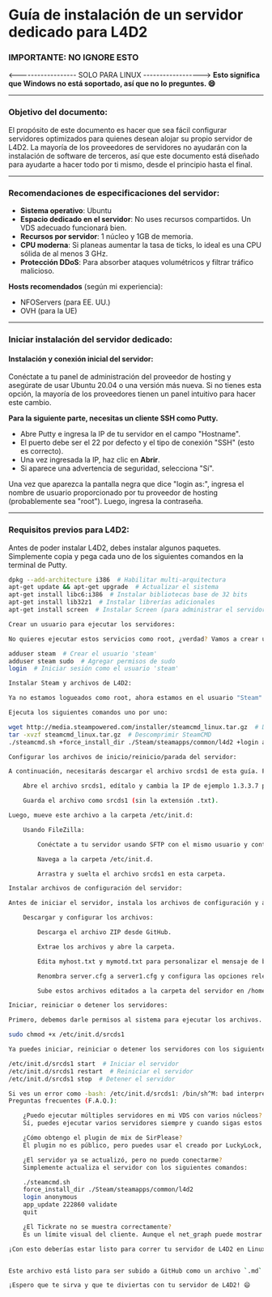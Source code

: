 # Guía de instalación de un servidor dedicado para L4D2

### **IMPORTANTE: NO IGNORE ESTO**
<------------------ SOLO PARA LINUX ------------------>
**Esto significa que Windows no está soportado, así que no lo preguntes. 😄**

---

### **Objetivo del documento:**
El propósito de este documento es hacer que sea fácil configurar servidores optimizados para quienes desean alojar su propio servidor de L4D2. La mayoría de los proveedores de servidores no ayudarán con la instalación de software de terceros, así que este documento está diseñado para ayudarte a hacer todo por ti mismo, desde el principio hasta el final.

---

### **Recomendaciones de especificaciones del servidor:**

- **Sistema operativo**: Ubuntu
- **Espacio dedicado en el servidor**: No uses recursos compartidos. Un VDS adecuado funcionará bien.
- **Recursos por servidor**: 1 núcleo y 1GB de memoria.
- **CPU moderna**: Si planeas aumentar la tasa de ticks, lo ideal es una CPU sólida de al menos 3 GHz.
- **Protección DDoS**: Para absorber ataques volumétricos y filtrar tráfico malicioso.

**Hosts recomendados** (según mi experiencia):
- NFOServers (para EE. UU.)
- OVH (para la UE)

---

### **Iniciar instalación del servidor dedicado:**

#### **Instalación y conexión inicial del servidor:**
Conéctate a tu panel de administración del proveedor de hosting y asegúrate de usar Ubuntu 20.04 o una versión más nueva. Si no tienes esta opción, la mayoría de los proveedores tienen un panel intuitivo para hacer este cambio.

**Para la siguiente parte, necesitas un cliente SSH como Putty.**

- Abre Putty e ingresa la IP de tu servidor en el campo "Hostname".
- El puerto debe ser el 22 por defecto y el tipo de conexión "SSH" (esto es correcto).
- Una vez ingresada la IP, haz clic en **Abrir**.
- Si aparece una advertencia de seguridad, selecciona "Sí".

Una vez que aparezca la pantalla negra que dice "login as:", ingresa el nombre de usuario proporcionado por tu proveedor de hosting (probablemente sea "root"). Luego, ingresa la contraseña.

---

### **Requisitos previos para L4D2:**
Antes de poder instalar L4D2, debes instalar algunos paquetes. Simplemente copia y pega cada uno de los siguientes comandos en la terminal de Putty.

```bash
dpkg --add-architecture i386  # Habilitar multi-arquitectura
apt-get update && apt-get upgrade  # Actualizar el sistema
apt-get install libc6:i386  # Instalar bibliotecas base de 32 bits
apt-get install lib32z1  # Instalar librerías adicionales
apt-get install screen  # Instalar Screen (para administrar el servidor)

Crear un usuario para ejecutar los servidores:

No quieres ejecutar estos servicios como root, ¿verdad? Vamos a crear un usuario llamado steam para ejecutar el servidor, de modo que no tengas que iniciar sesión como root cada vez.

adduser steam  # Crear el usuario 'steam'
adduser steam sudo  # Agregar permisos de sudo
login  # Iniciar sesión como el usuario 'steam'

Instalar Steam y archivos de L4D2:

Ya no estamos logueados como root, ahora estamos en el usuario "Steam". A continuación, instala los archivos necesarios para el servidor de L4D2 en la carpeta /home/steam/Steam/steamapps/common/l4d2.

Ejecuta los siguientes comandos uno por uno:

wget http://media.steampowered.com/installer/steamcmd_linux.tar.gz  # Descargar SteamCMD
tar -xvzf steamcmd_linux.tar.gz  # Descomprimir SteamCMD
./steamcmd.sh +force_install_dir ./Steam/steamapps/common/l4d2 +login anonymous +@sSteamCmdForcePlatformType windows +app_update 222860 validate +quit && ./steamcmd.sh +force_install_dir ./Steam/steamapps/common/l4d2 +login anonymous +@sSteamCmdForcePlatformType linux +app_update 222860 validate +quit  # Descargar L4D2

Configurar los archivos de inicio/reinicio/parada del servidor:

A continuación, necesitarás descargar el archivo srcds1 de esta guía. Puedes hacer clic en el enlace, seleccionar "raw", hacer clic derecho y guardar. Es recomendable usar Notepad++ o cualquier editor de texto.

    Abre el archivo srcds1, edítalo y cambia la IP de ejemplo 1.3.3.7 por la IP real de tu servidor.

    Guarda el archivo como srcds1 (sin la extensión .txt).

Luego, mueve este archivo a la carpeta /etc/init.d:

    Usando FileZilla:

        Conéctate a tu servidor usando SFTP con el mismo usuario y contraseña que usaste en Putty.

        Navega a la carpeta /etc/init.d.

        Arrastra y suelta el archivo srcds1 en esta carpeta.

Instalar archivos de configuración del servidor:

Antes de iniciar el servidor, instala los archivos de configuración y asegúrate de que estén configurados correctamente. Para ello, descarga los archivos desde el repositorio de Competitive Rework en GitHub.

    Descargar y configurar los archivos:

        Descarga el archivo ZIP desde GitHub.

        Extrae los archivos y abre la carpeta.

        Edita myhost.txt y mymotd.txt para personalizar el mensaje de bienvenida del servidor.

        Renombra server.cfg a server1.cfg y configura las opciones relevantes (como el nombre del servidor, la contraseña y el grupo de Steam).

        Sube estos archivos editados a la carpeta del servidor en /home/steam/Steam/steamapps/common/l4d2/left4dead2/.

Iniciar, reiniciar o detener los servidores:

Primero, debemos darle permisos al sistema para ejecutar los archivos. Para esto, ejecuta el siguiente comando en la terminal:

sudo chmod +x /etc/init.d/srcds1

Ya puedes iniciar, reiniciar o detener los servidores con los siguientes comandos:

/etc/init.d/srcds1 start  # Iniciar el servidor
/etc/init.d/srcds1 restart  # Reiniciar el servidor
/etc/init.d/srcds1 stop  # Detener el servidor

Si ves un error como -bash: /etc/init.d/srcds1: /bin/sh^M: bad interpreter, significa que el archivo tiene saltos de línea de DOS. Puedes corregirlo con el comando dos2unix.
Preguntas frecuentes (F.A.Q.):

    ¿Puedo ejecutar múltiples servidores en mi VDS con varios núcleos?
    Sí, puedes ejecutar varios servidores siempre y cuando sigas estos pasos.

    ¿Cómo obtengo el plugin de mix de SirPlease?
    El plugin no es público, pero puedes usar el creado por LuckyLock, que tiene una función similar. Instálalo en la carpeta addons/sourcemod/plugins/optional/ y agrega la línea en el archivo de configuración correspondiente.

    ¿El servidor ya se actualizó, pero no puedo conectarme?
    Simplemente actualiza el servidor con los siguientes comandos:

    ./steamcmd.sh
    force_install_dir ./Steam/steamapps/common/l4d2
    login anonymous
    app_update 222860 validate
    quit

    ¿El Tickrate no se muestra correctamente?
    Es un límite visual del cliente. Aunque el net_graph puede mostrar un valor de 100, los valores intermedios muestran lo que realmente está recibiendo el cliente del servidor.

¡Con esto deberías estar listo para correr tu servidor de L4D2 en Linux! 🎮


Este archivo está listo para ser subido a GitHub como un archivo `.md`. Puedes seguir los mismos pasos mencionados anteriormente para crear y subir el archivo.

¡Espero que te sirva y que te diviertas con tu servidor de L4D2! 😄